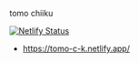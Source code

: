 tomo chiiku

[![Netlify Status](https://api.netlify.com/api/v1/badges/674122b9-d8ee-4d95-ab6d-34a2c1fe86a9/deploy-status)](https://app.netlify.com/sites/tomo-c-k/deploys)


- https://tomo-c-k.netlify.app/
